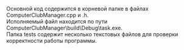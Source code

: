 Основной код содержится в корневой папке в файлах ComputerClubManager.cpp и .h.  
Исполняемый файл находится по пути ComputerClubManager\build\Debug\task.exe.  
Папка tests содержит несколько текстовых файлов для проверки корректности работы программы.  

